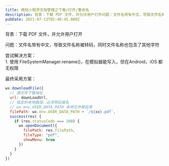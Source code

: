 ```yaml
---
title: 微信小程序文档管理之下载/打开/重命名
description: 背景：下载 PDF 文件，并允许用户打开问题：文件名带有中文，导致文件名称被转码，同时文件名称也包含了其他字符尝试解决方案：1. 使用 FileSystemManager.rename()，在模拟器能写入，但在Android，iOS 都无权限最终采用方案：wx.downloadFile({  ...
pubDate: 2021-07-13T05:40:45.000Z
---
```


背景：下载 PDF 文件，并允许用户打开

问题：文件名带有中文，导致文件名称被转码，同时文件名称也包含了其他字符

尝试解决方案：<br />1. 使用 FileSystemManager.rename()，在模拟器能写入，但在Android，iOS 都无权限

最终采用方案：
```javascript
wx.downloadFile({
  // 源文件下载地址
  url: downLoadUrl,
  // 指定的本地路径，必须带后缀名
  // wx.env.USER_DATA_PATH 本地文件根目录
  filePath: wx.env.USER_DATA_PATH + `/${xx}.pdf`,
  success(res) {
    if (res.statusCode === 200) {
      wx.openDocument({
        filePath: res.filePath,
        fileType: "pdf",
        showMenu: true
      })
    }
  }
})
```
